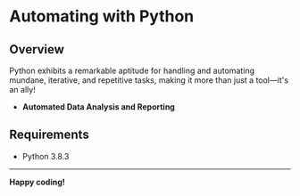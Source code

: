 # Automating with Python

## Overview

Python exhibits a remarkable aptitude for handling and automating mundane, iterative, and repetitive tasks, making it more than just a tool—it's an ally!

- **Automated Data Analysis and Reporting**

## Requirements

 * Python 3.8.3









---

**Happy coding!**
